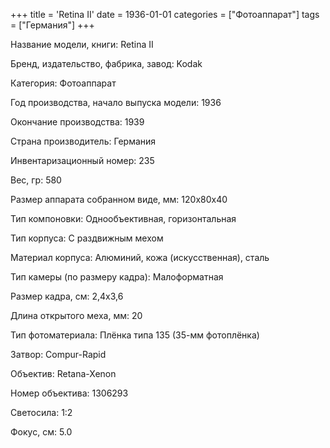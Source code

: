 +++
title = 'Retina II'
date = 1936-01-01
categories = ["Фотоаппарат"]
tags = ["Германия"]
+++

Название модели, книги: Retina II

Бренд, издательство, фабрика, завод: Kodak

Категория: Фотоаппарат

Год производства, начало выпуска модели: 1936

Окончание производства: 1939

Страна производитель: Германия

Инвентаризационный номер: 235

Вес, гр: 580

Размер аппарата  собранном виде, мм: 120x80x40

Тип компоновки: Однообъективная, горизонтальная

Тип корпуса: С раздвижным мехом

Материал корпуса: Алюминий, кожа (искусственная), сталь

Тип камеры (по размеру кадра): Малоформатная

Размер кадра, см: 2,4x3,6

Длина открытого меха, мм: 20

Тип фотоматериала: Плёнка типа 135 (35-мм фотоплёнка)

Затвор: Compur-Rapid

Объектив: Retana-Xenon

Номер объектива: 1306293

Светосила: 1:2

Фокус, см: 5.0


